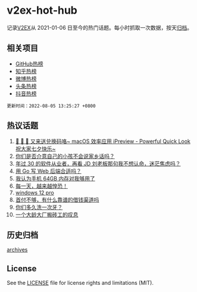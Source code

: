 # v2ex-hot-hub

 记录[V2EX](https://www.v2ex.com/)从 2021-01-06 日至今的热门话题。每小时抓取一次数据，按天[归档](archives)。
 
 ## 相关项目

- [GitHub热榜](https://github.com/lonnyzhang423/github-hot-hub)
- [知乎热榜](https://github.com/lonnyzhang423/zhihu-hot-hub)
- [微博热榜](https://github.com/lonnyzhang423/weibo-hot-hub)
- [头条热榜](https://github.com/lonnyzhang423/toutiao-hot-hub)
- [抖音热榜](https://github.com/lonnyzhang423/douyin-hot-hub)


 `更新时间：2022-08-05 13:25:27 +0800`

## 热议话题

1. [🎉 🎉 🎉 又来送兑换码咯~ macOS 效率应用 iPreview - Powerful Quick Look 祝大家七夕快乐~](https://www.v2ex.com/t/870662)
1. [你们是否介意自己的小孩不会说家乡话吗？](https://www.v2ex.com/t/870764)
1. [年过 30 的软件从业者，再看 JD 刘老板那句我不想认命，迷茫焦虑吗？](https://www.v2ex.com/t/870639)
1. [用 Go 写 Web 后端合适吗？](https://www.v2ex.com/t/870659)
1. [我认为手机 64GB 内存对我够用了](https://www.v2ex.com/t/870724)
1. [每一天，越来越惶恐！](https://www.v2ex.com/t/870753)
1. [windows 12 pro](https://www.v2ex.com/t/870752)
1. [首付不够，有什么靠谱的借钱渠道吗](https://www.v2ex.com/t/870798)
1. [你们多久洗一次牙？](https://www.v2ex.com/t/870642)
1. [一个大龄大厂搬砖工的叹息](https://www.v2ex.com/t/870825)

## 历史归档

[archives](archives)

## License

See the [LICENSE](LICENSE) file for license rights and limitations (MIT).
